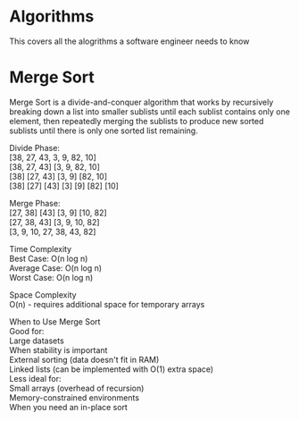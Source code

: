 # Algorithms
This covers all the alogrithms a software engineer needs to know


# Merge Sort
Merge Sort is a divide-and-conquer algorithm that works by recursively breaking down a list into smaller sublists until each sublist contains only one element, then repeatedly merging the sublists to produce new sorted sublists until there is only one sorted list remaining.

Divide Phase:  
[38, 27, 43, 3, 9, 82, 10]  
[38, 27, 43] [3, 9, 82, 10]  
[38] [27, 43] [3, 9] [82, 10]  
[38] [27] [43] [3] [9] [82] [10]  

Merge Phase:  
[27, 38] [43] [3, 9] [10, 82]  
[27, 38, 43] [3, 9, 10, 82]  
[3, 9, 10, 27, 38, 43, 82]  

Time Complexity  
    Best Case: O(n log n)  
    Average Case: O(n log n)  
    Worst Case: O(n log n)  

Space Complexity  
    O(n) - requires additional space for temporary arrays  

When to Use Merge Sort  
Good for:  
    Large datasets  
    When stability is important  
    External sorting (data doesn't fit in RAM)  
    Linked lists (can be implemented with O(1) extra space)  
Less ideal for:  
    Small arrays (overhead of recursion)  
    Memory-constrained environments  
    When you need an in-place sort  